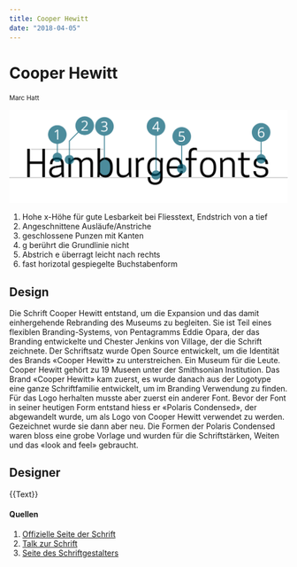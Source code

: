 ```yaml
---
title: Cooper Hewitt
date: "2018-04-05"
---
```


# Cooper Hewitt
<small>Marc Hatt</small>

<div class="col1to12">

![Cooper Hewitt](./CooperHewitt.svg)

</div>

1. Hohe x-Höhe für gute Lesbarkeit bei Fliesstext, Endstrich von a tief
2. Angeschnittene Ausläufe/Anstriche
3. geschlossene Punzen mit Kanten
4. g berührt die Grundlinie nicht
5. Abstrich e überragt leicht nach rechts
6. fast horizotal gespiegelte Buchstabenform


## Design
Die Schrift Cooper Hewitt entstand, um die Expansion und das damit einhergehende Rebranding des Museums zu begleiten. Sie ist Teil eines flexiblen Branding-Systems, von Pentagramms Eddie Opara, der das Branding entwickelte und Chester Jenkins von Village, der die Schrift zeichnete.
Der Schriftsatz wurde Open Source entwickelt, um die Identität des Brands «Cooper Hewitt» zu unterstreichen. Ein Museum für die Leute. Cooper Hewitt gehört zu 19 Museen unter der Smithsonian Institution. Das Brand «Cooper Hewitt» kam zuerst, es wurde danach aus der Logotype eine ganze Schriftfamilie entwickelt, um im Branding Verwendung zu finden. Für das Logo herhalten musste aber zuerst ein anderer Font.
Bevor der Font in seiner heutigen Form entstand hiess er «Polaris Condensed», der abgewandelt wurde, um als Logo von Cooper Hewitt verwendet zu werden. Gezeichnet wurde sie dann aber neu. Die Formen der Polaris Condensed waren bloss eine grobe Vorlage und wurden für die Schriftstärken, Weiten und das «look and feel» gebraucht.

## Designer
{{Text}}


#### Quellen
1. [Offizielle Seite der Schrift](https://www.cooperhewitt.org/open-source-at-cooper-hewitt/cooper-hewitt-the-typeface-by-chester-jenkins/)
2. [Talk zur Schrift](https://www.cooperhewitt.org/2014/09/11/design-talks-redesigning-cooper-hewitt/)
3. [Seite des Schriftgestalters](https://vllg.com/news/216)
